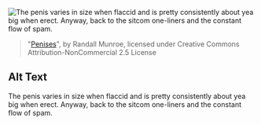 ![The penis varies in size when flaccid and is pretty consistently about yea big when erect.  Anyway, back to the sitcom one-liners and the constant flow of spam.](https://imgs.xkcd.com/comics/penises.png)
> "[Penises](https://xkcd.com/194/)", by Randall Munroe, licensed under Creative Commons Attribution-NonCommercial 2.5 License

## Alt Text
The penis varies in size when flaccid and is pretty consistently about yea big when erect.  Anyway, back to the sitcom one-liners and the constant flow of spam.
